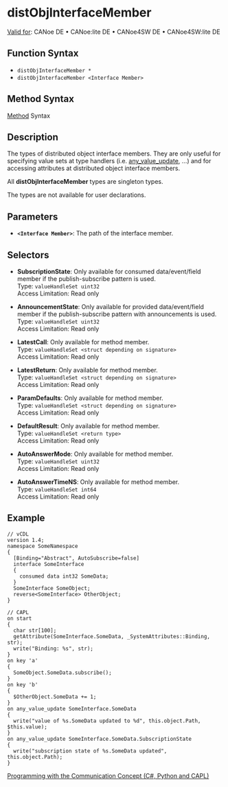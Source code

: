 # distObjInterfaceMember

[Valid for](../../../Shared/FeatureAvailability.md): CANoe DE • CANoe:lite DE • CANoe4SW DE • CANoe4SW:lite DE

## Function Syntax

- `distObjInterfaceMember *`
- `distObjInterfaceMember <Interface Member>`

## Method Syntax

[Method](../../../Shared/CAPL/General/ClassesAndObjects.md) Syntax

## Description

The types of distributed object interface members. They are only useful for specifying value sets at type handlers (i.e. [any_value_update](../EventProcedures/CAPLfunctionOnAnyValueUpdate.md), …) and for accessing attributes at distributed object interface members.

All **distObjInterfaceMember** types are singleton types.

The types are not available for user declarations.

## Parameters

- **`<Interface Member>`**: The path of the interface member.

## Selectors

- **SubscriptionState**: Only available for consumed data/event/field member if the publish-subscribe pattern is used.  
  Type: `valueHandleSet uint32`  
  Access Limitation: Read only

- **AnnouncementState**: Only available for provided data/event/field member if the publish-subscribe pattern with announcements is used.  
  Type: `valueHandleSet uint32`  
  Access Limitation: Read only

- **LatestCall**: Only available for method member.  
  Type: `valueHandleSet <struct depending on signature>`  
  Access Limitation: Read only

- **LatestReturn**: Only available for method member.  
  Type: `valueHandleSet <struct depending on signature>`  
  Access Limitation: Read only

- **ParamDefaults**: Only available for method member.  
  Type: `valueHandleSet <struct depending on signature>`  
  Access Limitation: Read only

- **DefaultResult**: Only available for method member.  
  Type: `valueHandleSet <return type>`  
  Access Limitation: Read only

- **AutoAnswerMode**: Only available for method member.  
  Type: `valueHandleSet uint32`  
  Access Limitation: Read only

- **AutoAnswerTimeNS**: Only available for method member.  
  Type: `valueHandleSet int64`  
  Access Limitation: Read only

## Example

```plaintext
// vCDL
version 1.4;
namespace SomeNamespace
{
  [Binding="Abstract", AutoSubscribe=false]
  interface SomeInterface
  {
    consumed data int32 SomeData;
  }
  SomeInterface SomeObject;
  reverse<SomeInterface> OtherObject;
}

// CAPL
on start
{
  char str[100];
  getAttribute(SomeInterface.SomeData, _SystemAttributes::Binding, str);
  write("Binding: %s", str);
}
on key 'a'
{
  SomeObject.SomeData.subscribe();
}
on key 'b'
{
  $OtherObject.SomeData += 1;
}
on any_value_update SomeInterface.SomeData
{
  write("value of %s.SomeData updated to %d", this.object.Path, $this.value);
}
on any_value_update SomeInterface.SomeData.SubscriptionState
{
  write("subscription state of %s.SomeData updated", this.object.Path);
}
```

[Programming with the Communication Concept (C#, Python and CAPL)](../../../CANoeCANalyzer/CommunicationConcept/Programming/CCP.md)
